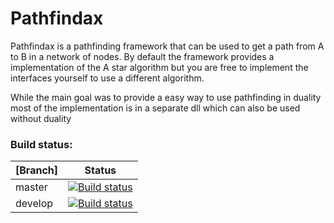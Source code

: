 # Pathfindax
Pathfindax is a pathfinding framework that can be used to get a path from A to B in a network of nodes. By default the framework provides a implementation of the A star algorithm but you are free to implement the interfaces yourself to use a different algorithm.

While the main goal was to provide a easy way to use pathfinding in duality most of the implementation is in a separate dll which can also be used without duality

### Build status: 
| [Branch]  | Status |
|-------------|--------|
| master      | [![Build status](https://ci.appveyor.com/api/projects/status/0h8kc3pk5s0p1jir?svg=true)](https://ci.appveyor.com/project/Barsonax/pathfindax/branch/master) |
| develop      | [![Build status](https://ci.appveyor.com/api/projects/status/0h8kc3pk5s0p1jir?svg=true)](https://ci.appveyor.com/project/Barsonax/pathfindax/branch/develop) |
